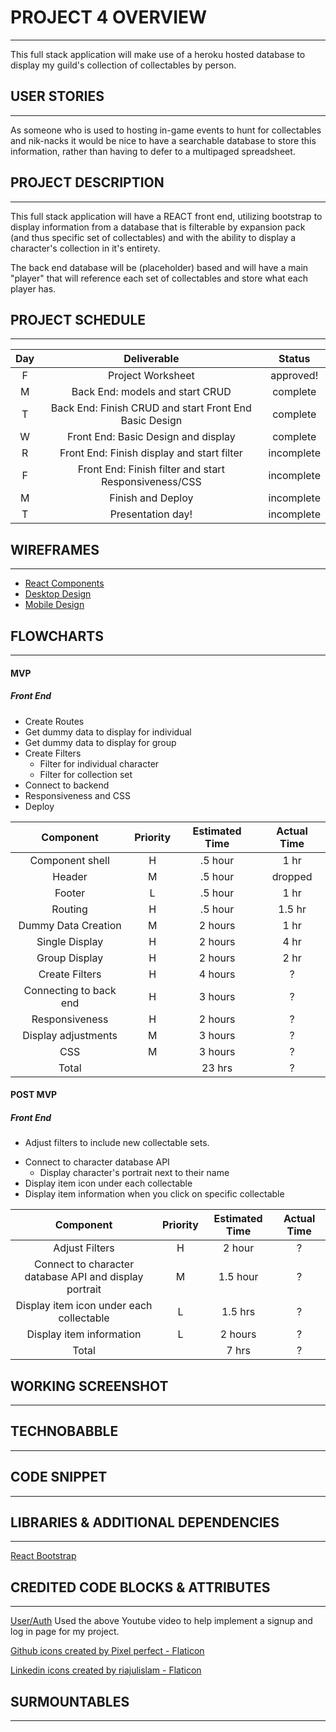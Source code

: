 # PROJECT 4 OVERVIEW

---

This full stack application will make use of a heroku hosted database to display my guild's collection of collectables by person.

## USER STORIES

---

As someone who is used to hosting in-game events to hunt for collectables and nik-nacks it would be nice to have a searchable database to store this information, rather than having to defer to a multipaged spreadsheet.

## PROJECT DESCRIPTION

---

This full stack application will have a REACT front end, utilizing bootstrap to display information from a database that is filterable by expansion pack (and thus specific set of collectables) and with the ability to display a character's collection in it's entirety.

The back end database will be (placeholder) based and will have a main "player" that will reference each set of collectables and store what each player has.

## PROJECT SCHEDULE

---

| Day |                      Deliverable                       |   Status   |
| :-: | :----------------------------------------------------: | :--------: |
|  F  |                   Project Worksheet                    | approved!  |
|  M  |            Back End: models and start CRUD             | complete |
|  T  | Back End: Finish CRUD and start Front End Basic Design | complete |
|  W  |          Front End: Basic Design and display           | complete |
|  R  |       Front End: Finish display and start filter       | incomplete |
|  F  | Front End: Finish filter and start Responsiveness/CSS  | incomplete |
|  M  |                   Finish and Deploy                    | incomplete |
|  T  |                   Presentation day!                    | incomplete |

## WIREFRAMES

---

- [React Components](https://drive.google.com/file/d/1XpmIEP16nVzZ7K566yMbqMb1atuLpXIy/view?usp=sharing)
- [Desktop Design](https://drive.google.com/file/d/1mvTj39GTqYUyu8exP9Rb2vUnRAkJ8KA-/view?usp=sharing)
- [Mobile Design](https://drive.google.com/file/d/1gltoIkwKS2KjEmqE4C6I17FWqHXIONAD/view?usp=sharing)

## FLOWCHARTS

---

#### MVP
##### Front End

- Create Routes
- Get dummy data to display for individual
- Get dummy data to display for group
- Create Filters
  - Filter for individual character
  - Filter for collection set
- Connect to backend
- Responsiveness and CSS
- Deploy

|       Component        | Priority | Estimated Time | Actual Time |
| :--------------------: | :------: | :------------: | :---------: |
|    Component shell     |    H     |    .5 hour     |      1 hr      |
|         Header         |    M     |    .5 hour     |      dropped      |
|         Footer         |    L     |    .5 hour     |      1 hr      |
|        Routing         |    H     |    .5 hour     |      1.5 hr      |
|  Dummy Data Creation   |    M     |    2 hours     |      1 hr      |
|     Single Display     |    H     |    2 hours     |      4 hr      |
|     Group Display      |    H     |    2 hours     |      2 hr      |
|     Create Filters     |    H     |    4 hours     |      ?      |
| Connecting to back end |    H     |    3 hours     |      ?      |
|       Responsiveness       |    H     |    2 hours     |      ?      |
|  Display adjustments   |    M     |    3 hours     |      ?      |
|          CSS           |    M     |    3 hours     |      ?      |
|         Total          |          |     23 hrs     |      ?      |

#### POST MVP

##### Front End

- Adjust filters to include new collectable sets.
* Connect to character database API
  - Display character's portrait next to their name
* Display item icon under each collectable
* Display item information when you click on specific collectable

|                       Component                        | Priority | Estimated Time | Actual Time |
| :----------------------------------------------------: | :------: | :------------: | :---------: |
|                     Adjust Filters                     |    H     |     2 hour     |      ?      |
| Connect to character database API and display portrait |    M     |    1.5 hour    |      ?      |
|        Display item icon under each collectable        |    L     |    1.5 hrs     |      ?      |
|                Display item information                |    L     |    2 hours     |      ?      |
|                         Total                          |          |     7 hrs      |      ?      |

## WORKING SCREENSHOT

---

## TECHNOBABBLE

---

## CODE SNIPPET

---

## LIBRARIES & ADDITIONAL DEPENDENCIES
---

 [React Bootstrap](https://react-bootstrap.github.io/getting-started/introduction)

## CREDITED CODE BLOCKS & ATTRIBUTES
---
  [User/Auth](https://www.youtube.com/watch?v=HGgyd1bYWsE)
  Used the above Youtube video to help implement a signup and log in page for my project.

<a href="https://www.flaticon.com/free-icons/github" title="github icons">Github icons created by Pixel perfect - Flaticon</a>

<a href="https://www.flaticon.com/free-icons/linkedin" title="linkedin icons">Linkedin icons created by riajulislam - Flaticon</a>

## SURMOUNTABLES

---
